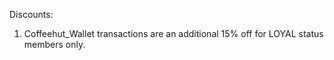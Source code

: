Discounts:
1. Coffeehut_Wallet transactions are an additional 15% off for LOYAL status members only. 